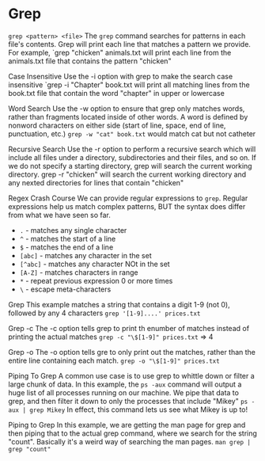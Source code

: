 # Grep
`grep <pattern> <file>`
The `grep` command searches for patterns in each file's contents. Grep will print each line that matches a pattern we provide.
For example, `grep "chicken" animals.txt will print each line from the animals.txt file that contains the pattern "chicken"

Case Insensitive
Use the -i option with grep to make the search case insensitive
`grep -i "Chapter" book.txt will print all matching lines from the book.txt file that contain the word "chapter" in upper or lowercase

Word Search
Use the -w option to ensure that grep only matches words, rather than fragments located inside of other words. A word is defined by nonword characters on either side (start of line, space, end of line, punctuation, etc.)
`grep -w "cat" book.txt` would match cat but not catheter

Recursive Search
Use the -r option to perform a recursive search which will include all files under a directory, subdirectories and their files, and so on.
If we do not specify a starting directory, grep will search the current working directory.
grep -r "chicken" will search the current working directory and any nexted directories for lines that contain "chicken"

Regex Crash Course
We can provide regular expressions to `grep`. Regular expressions help us match complex patterns, BUT the syntax does differ from what we have seen so far.
- `.` - matches any single character
- `^` - matches the start of a line
- `$` - matches the end of a line
- `[abc]` - matches any character in the set
- `[^abc]` - matches any character NOt in the set
- `[A-Z]` - matches characters in range
- `*` - repeat previous expression 0 or more times
- `\` - escape meta-characters

Grep
This example matches a string that contains a digit 1-9 (not 0), followed by any 4 characters
`grep '[1-9]....' prices.txt`

Grep -c
The -c option tells grep to print th enumber of matches instead of printing the actual matches
`grep -c "\$[1-9]" prices.txt` => 4

Grep -o
The -o option tells gre to only print out the matches, rather than the entire line containing each match.
`grep -o "\$[1-9]" prices.txt`

Piping To Grep
A common use case is to use grep to whittle down or filter a large chunk of data.
In this example, the `ps -aux` command will output a huge list of all processes running on our machine. We pipe that data to grep, and then filter it down to only the processes that include "Mikey"
`ps -aux | grep Mikey`
In effect, this command lets us see what Mikey is up to!

Piping to Grep
In this example, we are getting the man page for grep and then piping that to the actual grep command, where we search for the string "count". Basically it's a weird way of searching the man pages.
`man grep | grep "count"`